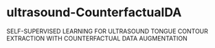 # ultrasound-CounterfactualDA
 SELF-SUPERVISED LEARNING FOR ULTRASOUND TONGUE CONTOUR EXTRACTION WITH COUNTERFACTUAL DATA AUGMENTATION

